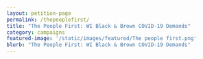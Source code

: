 ```yaml
---
layout: petition-page
permalink: /thepeoplefirst/
title: "The People First: WI Black & Brown COVID-19 Demands"
category: campaigns
featured-image: '/static/images/featured/The people first.png'
blurb: "The People First: WI Black & Brown COVID-19 Demands"
---
```


<link href='https://actionnetwork.org/css/style-embed-whitelabel-v3.css' rel='stylesheet' type='text/css' /><script src='https://actionnetwork.org/widgets/v3/letter/the-people-first-wi-black-poc-demands?format=js&source=widget&style=full'></script><div id='can-letter-area-the-people-first-wi-black-poc-demands' style='width: 100%'><!-- this div is the target for our HTML insertion --></div>
